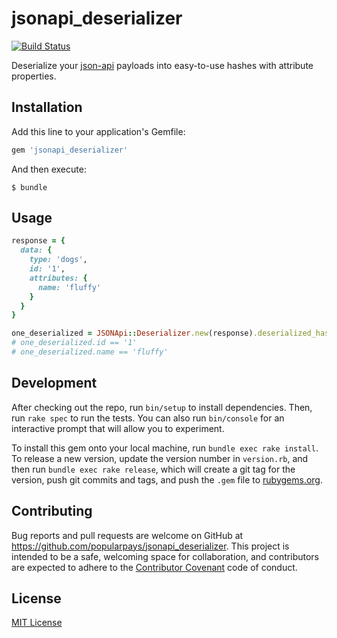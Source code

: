# jsonapi_deserializer

[![Build Status](https://travis-ci.org/PopularPays/jsonapi_deserializer.svg)](https://travis-ci.org/PopularPays/jsonapi_deserializer)

Deserialize your [json-api](http://jsonapi.org/)
payloads into easy-to-use hashes
with attribute properties.


## Installation

Add this line to your application's Gemfile:

```ruby
gem 'jsonapi_deserializer'
```

And then execute:

    $ bundle


## Usage

```ruby
response = {
  data: {
    type: 'dogs',
    id: '1',
    attributes: {
      name: 'fluffy'
    }
  }
}

one_deserialized = JSONApi::Deserializer.new(response).deserialized_hash
# one_deserialized.id == '1'
# one_deserialized.name == 'fluffy'
```


## Development

After checking out the repo, run `bin/setup` to install dependencies. Then, run `rake spec` to run the tests. You can also run `bin/console` for an interactive prompt that will allow you to experiment.

To install this gem onto your local machine, run `bundle exec rake install`. To release a new version, update the version number in `version.rb`, and then run `bundle exec rake release`, which will create a git tag for the version, push git commits and tags, and push the `.gem` file to [rubygems.org](https://rubygems.org).


## Contributing

Bug reports and pull requests are welcome on GitHub at https://github.com/popularpays/jsonapi_deserializer. This project is intended to be a safe, welcoming space for collaboration, and contributors are expected to adhere to the [Contributor Covenant](contributor-covenant.org) code of conduct.


## License

[MIT License](http://opensource.org/licenses/MIT)
